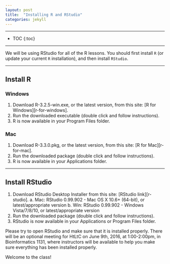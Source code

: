 ```yaml
---
layout: post
title:  "Installing R and RStudio"
categories: jekyll 
---
```


---

* TOC
{:toc}

---

We will be using RStudio for all of the R lessons.  You should first install ```R``` (or update your current ```R``` installation), and then install ```RStudio```.

---

## Install R

### Windows

1. Download R-3.2.5-win.exe, or the latest version, from this site: [R for Windows][r-for-windows].
2. Run the downloaded executable (double click and follow instructions).
3. R is now available in your Program Files folder.

### Mac

1. Download R-3.3.0.pkg, or the latest version, from this site: [R for Mac][r-for-mac].
2. Run the downloaded package (double click and follow instructions).
3. R is now available in your Applications folder.


---

## Install RStudio

1. Download RStudio Desktop Installer from this site: [RStudio link][r-studio].
a. Mac: RStudio 0.99.902 - Mac OS X 10.6+ (64-bit), or latest/appropriate version
b. Win: RStudio 0.99.902 - Windows Vista/7/8/10, or latest/appropriate version
2. Run the downloaded package (double click and follow instructions).
3. RStudio is now available in your Applications or Program Files folder.

Please try to open RStudio and make sure that it is installed properly. There will be an optional meeting for HtLtC on June 9th, 2016, at 1:00-2:00pm, in Bioinformatics 1131, where instructors will be available to help you make sure everything has been installed properly.

Welcome to the class!